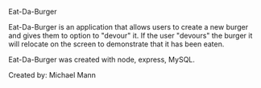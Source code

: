 Eat-Da-Burger

Eat-Da-Burger is an application that allows users to create a new burger and gives them to option to "devour" it.  If the user "devours" the burger it will relocate on the screen to demonstrate that it has been eaten.

Eat-Da-Burger was created with node, express, MySQL.

Created by: Michael Mann